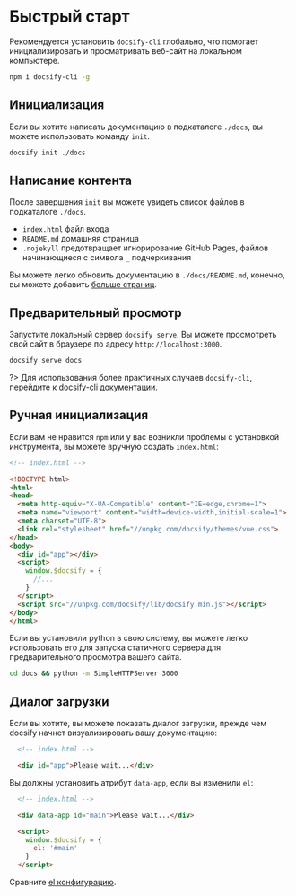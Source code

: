 # Быстрый старт

Рекомендуется установить `docsify-cli` глобально, что помогает инициализировать и просматривать веб-сайт на локальном компьютере.

```bash
npm i docsify-cli -g
```

## Инициализация

Если вы хотите написать документацию в подкаталоге `./docs`, вы можете использовать команду `init`.

```bash
docsify init ./docs
```

## Написание контента

После завершения `init` вы можете увидеть список файлов в подкаталоге `./docs`.

* `index.html`  файл входа
* `README.md`   домашняя страница
* `.nojekyll`   предотвращает игнорирование GitHub Pages, файлов начинающиеся с символа `_` подчеркивания

Вы можете легко обновить документацию в `./docs/README.md`, конечно, вы можете добавить [больше страниц](more-pages.md).

## Предварительный просмотр

Запустите локальный сервер `docsify serve`. Вы можете просмотреть свой сайт в браузере по адресу `http://localhost:3000`.

```bash
docsify serve docs
```

?> Для использования более практичных случаев `docsify-cli`, перейдите к [docsify-cli документации](https://github.com/QingWei-Li/docsify-cli).

## Ручная инициализация

Если вам не нравится `npm` или у вас возникли проблемы с установкой инструмента, вы можете вручную создать `index.html`:

```html
<!-- index.html -->

<!DOCTYPE html>
<html>
<head>
  <meta http-equiv="X-UA-Compatible" content="IE=edge,chrome=1">
  <meta name="viewport" content="width=device-width,initial-scale=1">
  <meta charset="UTF-8">
  <link rel="stylesheet" href="//unpkg.com/docsify/themes/vue.css">
</head>
<body>
  <div id="app"></div>
  <script>
    window.$docsify = {
      //...
    }
  </script>
  <script src="//unpkg.com/docsify/lib/docsify.min.js"></script>
</body>
</html>
```

Если вы установили python в свою систему, вы можете легко использовать его для запуска статичного сервера для предварительного просмотра вашего сайта.

```bash
cd docs && python -m SimpleHTTPServer 3000
```

## Диалог загрузки

Если вы хотите, вы можете показать диалог загрузки, прежде чем docsify начнет визуализировать вашу документацию:

```html
  <!-- index.html -->

  <div id="app">Please wait...</div>
```

Вы должны установить атрибут `data-app`, если вы изменили `el`:

```html
  <!-- index.html -->

  <div data-app id="main">Please wait...</div>

  <script>
    window.$docsify = {
      el: '#main'
    }
  </script>
```

Сравните [el конфигурацию](configuration.md#el).


